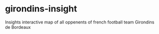 # girondins-insight
Insights interactive map of all oppenents of french football team Girondins de Bordeaux
